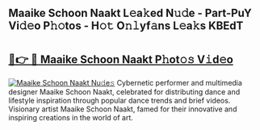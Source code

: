 ## Maaike Schoon Naakt L𝚎a𝚔ed N𝚞𝚍e - Part-PuY Vi𝚍𝚎o P𝚑𝚘tos - H𝚘𝚝 O𝚗𝚕yf𝚊ns L𝚎a𝚔s KBEdT

# <h2><a href="http://kf5oldp.oniu.top/?m=Maaike+Schoon+Naakt">🔗👉 🔴 Maaike Schoon Naakt P𝚑ot𝚘𝚜 V𝚒d𝚎o</a></h2>

[![Maaike Schoon Naakt Nu𝚍e𝚜](https://i.imgur.com/0qMVB7G.gif)](http://kf5oldp.oniu.top/?m=Maaike+Schoon+Naakt)
Cybernetic performer and multimedia designer Maaike Schoon Naakt, celebrated for distributing dance and lifestyle inspiration through popular dance trends and brief videos. Visionary artist Maaike Schoon Naakt, famed for their innovative and inspiring creations in the world of art.  
